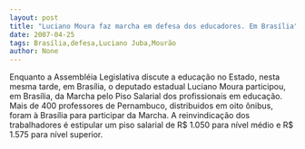 ```yaml
---
layout: post
title: "Luciano Moura faz marcha em defesa dos educadores. Em Brasília"
date: 2007-04-25
tags: Brasília,defesa,Luciano Juba,Mourão
author: None
---
```

Enquanto a Assembléia Legislativa discute a educação no Estado, nesta mesma tarde, em Brasília, o deputado estadual Luciano Moura participou, em Brasília, da Marcha pelo Piso Salarial dos profissionais em educação. 
Mais de 400 professores de Pernambuco, distribuidos em oito ônibus, foram à Brasília para participar da Marcha. 
A reinvindicação dos trabalhadores é estipular um piso salarial de R$ 1.050 para nível médio e R$ 1.575 para nível superior. 